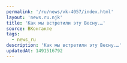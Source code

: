 ```yaml
---
permalink: '/ru/news/vk-4057/index.html'
layout: 'news.ru.njk'
title: 'Как мы встретили эту Весну.…'
source: ВКонтакте
tags:
  - news_ru
description: 'Как мы встретили эту Весну.…'
updatedAt: 1491516792
---
```


